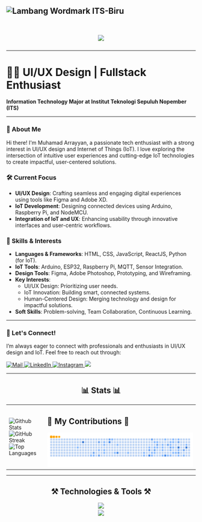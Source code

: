 ![Lambang Wordmark ITS-Biru](https://github.com/user-attachments/assets/5c0ef49c-ccd5-4140-be56-6bc48583c322)
---
<h1 align="center">
    <img src="https://readme-typing-svg.herokuapp.com/?font=Anton&size=35&color=00DFA2&center=true&vCenter=true&width=500&height=70&duration=4000&lines=Halo+Everyone!+👋;+I'm+Muhamad+Arrayyan;+From+Information+Technology;" />
</h1>

<hr/>

# 👨‍💻 UI/UX Design | Fullstack Enthusiast
**Information Technology Major at Institut Teknologi Sepuluh Nopember (ITS)**

---

### 🚀 About Me
Hi there! I'm Muhamad Arrayyan, a passionate tech enthusiast with a strong interest in UI/UX design and Internet of Things (IoT). I love exploring the intersection of intuitive user experiences and cutting-edge IoT technologies to create impactful, user-centered solutions.

### 🛠️ Current Focus
- **UI/UX Design**: Crafting seamless and engaging digital experiences using tools like Figma and Adobe XD.
- **IoT Development**: Designing connected devices using Arduino, Raspberry Pi, and NodeMCU.
- **Integration of IoT and UX**: Enhancing usability through innovative interfaces and user-centric workflows.

### 💼 Skills & Interests
- **Languages & Frameworks**: HTML, CSS, JavaScript, ReactJS, Python (for IoT).
- **IoT Tools**: Arduino, ESP32, Raspberry Pi, MQTT, Sensor Integration.
- **Design Tools**: Figma, Adobe Photoshop, Prototyping, and Wireframing.
- **Key Interests**: 
  - UI/UX Design: Prioritizing user needs.
  - IoT Innovation: Building smart, connected systems.
  - Human-Centered Design: Merging technology and design for impactful solutions.
- **Soft Skills**: Problem-solving, Team Collaboration, Continuous Learning.

---

### 🤝 Let's Connect!
I’m always eager to connect with professionals and enthusiasts in UI/UX design and IoT. Feel free to reach out through:

<p>
    <a href="mailto:arrayyan246@gmail.com" target="_blank">
        <img alt="Mail" title="Email" src="https://img.shields.io/badge/-arrayyan246@gmail.com-333333?style=for-the-badge&logo=Gmail&logoColor=red" />
    </a>
    <a href="https://www.linkedin.com/in/muhamad-arrayyan-0bb577288" target="_blank">
        <img alt="LinkedIn" title="LinkedIn" src="https://img.shields.io/static/v1?message=LinkedIn&logo=linkedin&label=&color=0077B5&logoColor=white&labelColor=&style=for-the-badge" />
    </a>
    <a href="https://www.instagram.com/rrayyaann._?hl=id" target="_blank">
        <img alt="Instagram" title="Instagram" src="https://img.shields.io/badge/-@rrayyaann._-E4405F?style=for-the-badge&logo=Instagram&logoColor=white" />
    </a>
    <a href="https://github.com/rrayyaann" target="_blank">
        <img src="https://img.shields.io/badge/Portfolio-FF5722?style=for-the-badge&logo=todoist&logoColor=white" />
    </a>
</p>

---

<div align="center">
  <h2>📊 Stats 📊</h2>
  <table>
    <tr>
      <td>
        <img width="390" src="https://github-readme-stats-salesp07.vercel.app/api?username=rrayyaann&count_private=true&show_icons=true&theme=react&rank_icon=github&border_radius=10" alt="Github Stats" /> 
        <br />
        <img width="390" src="https://github-readme-streak-stats-salesp07.vercel.app/?user=rrayyaann&count_private=true&theme=react&border_radius=10" alt="GitHub Streak" />
        <br />
        <img width="320" src="https://github-readme-stats-salesp07.vercel.app/api/top-langs/?username=rrayyaann&hide=HTML&langs_count=8&layout=compact&theme=react&border_radius=10&size_weight=0.5&count_weight=0.5&exclude_repo=github-readme-stats" alt="Top Languages" />
      </td>
      <td>
        <h2>🐍 My Contributions 🐍</h2>
        <img alt="Snake Animation" src="https://raw.githubusercontent.com/rrayyaann/rrayyaann/output/github-contribution-grid-snake.gif" />
      </td>
    </tr>
  </table>
</div>

---

<h2 align="center">⚒️ Technologies & Tools ⚒️</h2>
<div align="center">
    <img src="https://skillicons.dev/icons?i=figma,vscode,github,mysql,mongodb" />
    <br />
    <img src="https://skillicons.dev/icons?i=html,css,javascript,tailwind,python,typescript,vuejs,nuxtjs" />
</div>
